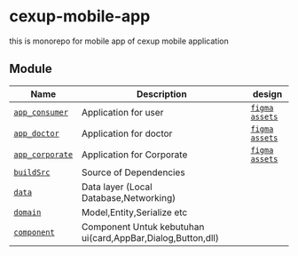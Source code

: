 # cexup-mobile-app
this is monorepo for mobile app of cexup mobile application

## Module

Name | Description      | design
------------ | ------------- | ----- |
[`app_consumer`](app_consumer/README.md) | Application for user|[`figma`](https://www.figma.com/file/aUrIIjap1YNbtybnMA991b/Consumer-UI-Design) [`assets`]()|
[`app_doctor`](app_doctor/README.md)|Application for doctor| [`figma`](https://www.figma.com/file/AqxiOjaTr3VhwTEdA5T0Is/Design-App-Doctor-UI) [`assets`](https://drive.google.com/drive/folders/1Fa8vByN9H-tRzaqktsf6rg4k6ty_7Jqf)
[`app_corporate`](app_corporate/README.md) | Application for Corporate|[`figma`](https://www.figma.com/file/oCoOdbsFCXly6bC6UVDuUH/UI-DESIGN-CORPORATE-(Copy)) [`assets`](https://drive.google.com/drive/folders/1hEVHK6M00uX8eCxBddCdS_xqWtwRrTQb)
[`buildSrc`](buildSrc/README.md) | Source of Dependencies |
[`data`](data/README.md) | Data layer (Local Database,Networking)|
[`domain`](domain/README.md) | Model,Entity,Serialize etc|
[`component`](component/README.md) | Component Untuk kebutuhan ui(card,AppBar,Dialog,Button,dll)|
